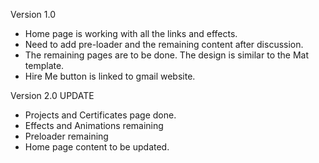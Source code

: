 Version 1.0
- Home page is working with all the links and effects.
- Need to add pre-loader and the remaining content after discussion.
- The remaining pages are to be done. The design is similar to the Mat template.
- Hire Me button is linked to gmail website.

Version 2.0 UPDATE
- Projects and Certificates page done.
- Effects and Animations remaining
- Preloader remaining
- Home page content to be updated.
